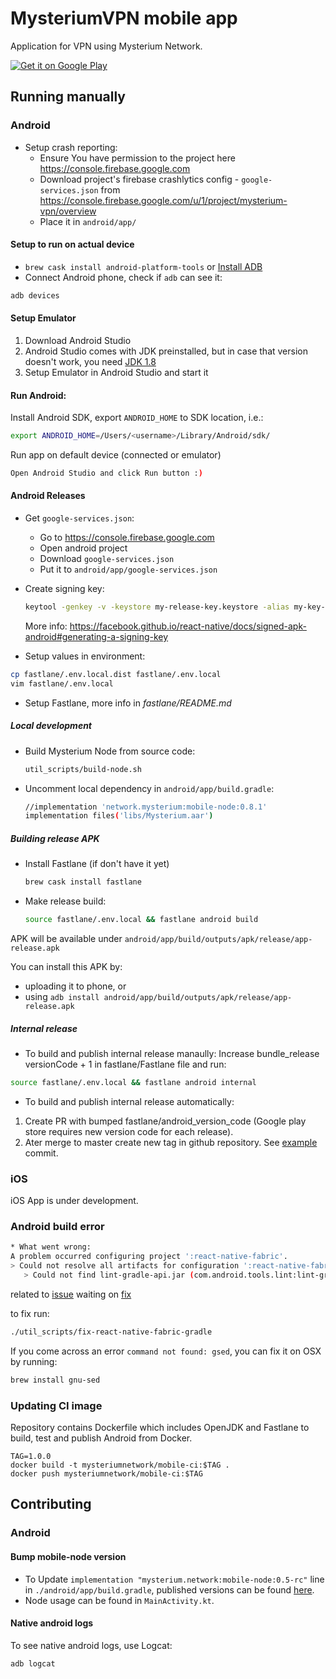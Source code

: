 # MysteriumVPN mobile app

Application for VPN using Mysterium Network.

<a href='https://play.google.com/store/apps/details?id=network.mysterium.vpn&pcampaignid=MKT-Other-global-all-co-prtnr-py-PartBadge-Mar2515-1'><img alt='Get it on Google Play' src='https://play.google.com/intl/en_us/badges/images/generic/en_badge_web_generic.png'/></a>

## Running manually

### Android
* Setup crash reporting:
    * Ensure You have permission to the project here https://console.firebase.google.com
    * Download project's firebase crashlytics config - `google-services.json` from https://console.firebase.google.com/u/1/project/mysterium-vpn/overview
    * Place it in `android/app/`

#### Setup to run on actual device
* `brew cask install android-platform-tools` or [Install ADB](https://www.xda-developers.com/install-adb-windows-macos-linux)
* Connect Android phone, check if `adb` can see it:
```bash
adb devices
```

#### Setup Emulator
1. Download Android Studio
2. Android Studio comes with JDK preinstalled, but in case that version doesn't work, you need [JDK 1.8](https://www.oracle.com/technetwork/java/javase/downloads/jdk8-downloads-2133151.html)
3. Setup Emulator in Android Studio and start it

#### Run Android:
Install Android SDK, export `ANDROID_HOME` to SDK location, i.e.:

```bash
export ANDROID_HOME=/Users/<username>/Library/Android/sdk/
```

Run app on default device (connected or emulator)
```bash
Open Android Studio and click Run button :)
```

#### Android Releases

- Get `google-services.json`:
    - Go to https://console.firebase.google.com
    - Open android project
    - Download `google-services.json`
    - Put it to `android/app/google-services.json`


- Create signing key:
    ```bash
    keytool -genkey -v -keystore my-release-key.keystore -alias my-key-alias -keyalg RSA -keysize 2048 -validity 10000
    ```
    More info: https://facebook.github.io/react-native/docs/signed-apk-android#generating-a-signing-key

- Setup values in environment:
```bash
cp fastlane/.env.local.dist fastlane/.env.local
vim fastlane/.env.local
```

- Setup Fastlane, more info in *fastlane/README.md*

##### Local development

- Build Mysterium Node from source code:
    ```bash
    util_scripts/build-node.sh
    ```

- Uncomment local dependency in `android/app/build.gradle`:
    ```bash
    //implementation 'network.mysterium:mobile-node:0.8.1'
    implementation files('libs/Mysterium.aar')
    ```


##### Building release APK

- Install Fastlane (if don't have it yet)
    ```bash
    brew cask install fastlane
    ```
    
- Make release build:
    ```bash
    source fastlane/.env.local && fastlane android build
    ```
    
APK will be available under `android/app/build/outputs/apk/release/app-release.apk`

You can install this APK by:
- uploading it to phone, or
- using `adb install android/app/build/outputs/apk/release/app-release.apk`

##### Internal release

- To build and publish internal release manaully:
Increase bundle_release versionCode + 1 in fastlane/Fastlane file and run:
```bash
source fastlane/.env.local && fastlane android internal
```

- To build and publish internal release automatically:
1. Create PR with bumped fastlane/android_version_code (Google play store requires new version code for each release).
2. Ater merge to master create new tag in github repository.
See [example](https://github.com/mysteriumnetwork/mysterium-vpn-mobile/commit/6111eb183e6aa9c5b2d12ed7bdc55eb598166c5a) commit.

### iOS

iOS App is under development.

### Android build error
```bash
* What went wrong:
A problem occurred configuring project ':react-native-fabric'.
> Could not resolve all artifacts for configuration ':react-native-fabric:classpath'.
   > Could not find lint-gradle-api.jar (com.android.tools.lint:lint-gradle-api:26.1.2).
```
related to [issue](https://github.com/corymsmith/react-native-fabric/issues/200#issuecomment-442051777)
waiting on [fix](https://github.com/corymsmith/react-native-fabric/pull/208)

to fix run:
```bash
./util_scripts/fix-react-native-fabric-gradle
```

If you come across an error `command not found: gsed`, you can fix it on OSX by running:
```bash
brew install gnu-sed
```

### Updating CI image
Repository contains Dockerfile which includes OpenJDK and Fastlane to build, test and publish Android from Docker.

```
TAG=1.0.0
docker build -t mysteriumnetwork/mobile-ci:$TAG .
docker push mysteriumnetwork/mobile-ci:$TAG
```


## Contributing

### Android

#### Bump mobile-node version

- To Update `implementation "mysterium.network:mobile-node:0.5-rc"` line in `./android/app/build.gradle`, published versions can be found [here](https://bintray.com/mysterium/Node/mobile-node).
- Node usage can be found in `MainActivity.kt`.

#### Native android logs

To see native android logs, use Logcat:

```bash
adb logcat
```
